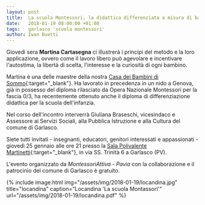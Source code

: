 ```yaml
---
layout: post
title:  La scuola Montessori, la didattica differenziata a misura di bambino
date:   2018-01-19 08:00:00 +01:00
tags:   garlasco 'scuola montessori'
author: Iwan Buetti
---
```


Giovedì sera **Martina Cartasegna** ci illustrerà i principi del metodo e la loro applicazione, ovvero come il lavoro libero può agevolare e incentivare l'autostima, la libertà di scelta, l'interesse e la curiosità di ogni bambino.

Martina è una delle maestre della nostra [Casa dei Bambini di Sommo](http://www.casadeibambinipavese.it/){:target="_blank"}. Ha lavorato in precedenza in un nido a Genova, già in possesso del diploma rilasciato da Opera Nazionale Montessori per la fascia 0/3, ha recentemente ottenuto anche il diploma di differenziazione didattica per la scuola dell'infanzia.

Nel corso dell'incontro interverrà Giuliana Braseschi, vicesindaco e Assessore ai Servizi Sociali, alla Pubblica Istruzione e alla Cultura del comune di Garlasco.

Siete tutti invitati - insegnanti, educatori, genitori interessati e appassionati - giovedì 25 gennaio alle ore 21 presso la [Sala Polivalente Martinetti](https://goo.gl/maps/dUeMxdLfK252){:target="_blank"}, in via SS. Trinità 6 a Garlasco (PV). 

L'evento organizzato da _MontessoriAttiva - Pavia_ con la collaborazione e il patrocinio del comune di Garlasco è gratuito.


{% include image.html img="/assets/img/2018-01-19/locandina.jpg" title="locandina" caption="Locandina 'La scuola Montassori'" url="/assets/img/2018-01-19/locandina.pdf" %}

